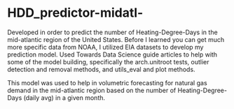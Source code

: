 # HDD_predictor-midatl-

Developed in order to predict the number of Heating-Degree-Days in the mid-atlantic region of the United States. Before I learned you can get much more specific data from NOAA,
I utilized EIA datasets to develop my prediction model. Used Towards Data Science guide articles to help with some of the model building, specifically the arch.unitroot tests, outlier detection and removal methods, and utils_eval and plot methods. 

This model was used to help in volumetric forecasting for natural gas demand in the mid-atlantic region based on the number of Heating-Degree-Days (daily avg) in a given month. 
